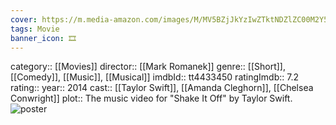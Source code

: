 ```yaml
---
cover: https://m.media-amazon.com/images/M/MV5BZjJkYzIwZTktNDZlZC00M2Y5LWJjN2EtMGZjYzBiZjBkNzgyXkEyXkFqcGdeQXVyNTQ5MTQ2MTI@._V1_SX300.jpg
tags: Movie 
banner_icon: 🎞
---
```

category:: [[Movies]]
director:: [[Mark Romanek]]
genre:: [[Short]], [[Comedy]], [[Music]], [[Musical]]
imdbId:: tt4433450
ratingImdb:: 7.2
rating::
year:: 2014
cast:: [[Taylor Swift]], [[Amanda Cleghorn]], [[Chelsea Conwright]]
plot:: The music video for "Shake It Off" by Taylor Swift.
![poster](https://m.media-amazon.com/images/M/MV5BZjJkYzIwZTktNDZlZC00M2Y5LWJjN2EtMGZjYzBiZjBkNzgyXkEyXkFqcGdeQXVyNTQ5MTQ2MTI@._V1_SX300.jpg)

